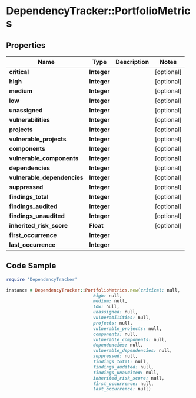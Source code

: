 # DependencyTracker::PortfolioMetrics

## Properties

Name | Type | Description | Notes
------------ | ------------- | ------------- | -------------
**critical** | **Integer** |  | [optional] 
**high** | **Integer** |  | [optional] 
**medium** | **Integer** |  | [optional] 
**low** | **Integer** |  | [optional] 
**unassigned** | **Integer** |  | [optional] 
**vulnerabilities** | **Integer** |  | [optional] 
**projects** | **Integer** |  | [optional] 
**vulnerable_projects** | **Integer** |  | [optional] 
**components** | **Integer** |  | [optional] 
**vulnerable_components** | **Integer** |  | [optional] 
**dependencies** | **Integer** |  | [optional] 
**vulnerable_dependencies** | **Integer** |  | [optional] 
**suppressed** | **Integer** |  | [optional] 
**findings_total** | **Integer** |  | [optional] 
**findings_audited** | **Integer** |  | [optional] 
**findings_unaudited** | **Integer** |  | [optional] 
**inherited_risk_score** | **Float** |  | [optional] 
**first_occurrence** | **Integer** |  | 
**last_occurrence** | **Integer** |  | 

## Code Sample

```ruby
require 'DependencyTracker'

instance = DependencyTracker::PortfolioMetrics.new(critical: null,
                                 high: null,
                                 medium: null,
                                 low: null,
                                 unassigned: null,
                                 vulnerabilities: null,
                                 projects: null,
                                 vulnerable_projects: null,
                                 components: null,
                                 vulnerable_components: null,
                                 dependencies: null,
                                 vulnerable_dependencies: null,
                                 suppressed: null,
                                 findings_total: null,
                                 findings_audited: null,
                                 findings_unaudited: null,
                                 inherited_risk_score: null,
                                 first_occurrence: null,
                                 last_occurrence: null)
```


